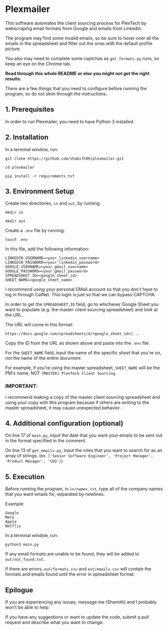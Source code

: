 # Plexmailer

This software automates the client sourcing process for PlexTech by webscraping email formats from Google and emails from LinkedIn.

The program may find some invalid emails, so be sure to hover over all the emails in the spreadsheet and filter out the ones with the default profile picture.

You also may need to complete some captchas as `get_formats.py` runs, so keep an eye on the Chrome tab.

**Read through this whole README or else you might not get the right results.**

There are a few things that you need to configure before running the program, so do not skim through the instructions.

## 1. Prerequisites

In order to run Plexmailer, you need to have Python 3 installed.

## 2. Installation

In a terminal window, run:

`git clone https://github.com/shamith09/plexmailer.git`

`cd plexmailer`

`pip install -r requirements.txt`

## 3. Environment Setup 
Create two directories, `in` and `out`, by running:

`mkdir in`

`mkdir out`

Create a `.env` file by running:

`touch .env`

In this file, add the following information:

```
LINKEDIN_USERNAME=<your_linkedin_username>
LINKEDIN_PASSWORD=<your_linkedin_password>
GOOGLE_USERNAME=<your_gmail_username>
GOOGLE_PASSWORD=<your_gmail_password>
SPREADSHEET_ID=<google_sheet_id>
SHEET_NAME=<google_sheet_name>
```

I recommend using your personal GMail account so that you don't have to log in through CalNet. This login is just so that we can bypass CAPTCHA.

In order to get the `SPREADSHEET_ID` field, go to whichever Google Sheet you want to populate (e.g. the master client sourcing spreadsheet) and look at the URL.

The URL will come in this format:

`https://docs.google.com/spreadsheets/d/<google_sheet_id>/...`

Copy the ID from the URL as shown above and paste into the `.env` file.

For the `SHEET_NAME` field, input the name of the specific *sheet* that you're on, not the name of the entire document.

For example, if you're using the master spreadsheet, `SHEET_NAME` will be the PM's name, NOT `[MASTER] PlexTech Client Sourcing`.

### IMPORTANT:

I recommend making a copy of the master client sourcing spreadsheet and using your copy with this program because if others are writing to the master spreadsheet, it may cause unexpected behavior.

## 4. Additional configuration (optional)

On line 17 of `main.py`, input the date that you want your emails to be sent out in the format specified in the comment. 

On line 13 of `get_emails.py`, input the roles that you want to search for as an array of strings. (ex. `['Senior Software Engineer', 'Project Manager', 'Product Manager', 'CEO']`)

## 5. Execution

Before running the program, in `in/names.txt`, type all of the company names that you want emails for, separated by newlines.

Example:

```
Google
Meta
Apple
Netflix
```

In a terminal window, run:

`python3 main.py`

If any email formats are unable to be found, they will be added to `out/not_found.txt`.

If there are errors, `out/formats.csv` and `out/emails.csv` will contain the formats and emails found until the error in spreadsheet format.

## Epilogue

If you are experiencing any issues, message me (Shamith) and I probably won't be able to help.

If you have any suggestions or want to update the code, submit a pull request and describe what you want to change.